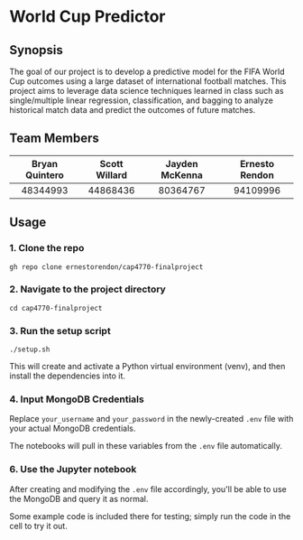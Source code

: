 # World Cup Predictor

## Synopsis

The goal of our project is to develop a predictive model for the FIFA World Cup outcomes using a large dataset of international football matches. This project aims to leverage data science techniques learned in class such as single/multiple linear regression, classification, and bagging to analyze historical match data and predict the outcomes of future matches.

## Team Members

| Bryan Quintero | Scott Willard | Jayden McKenna | Ernesto Rendon |
| :------------: | :-----------: | :------------: | :------------: |
|    48344993    |    44868436   |    80364767    |    94109996    |

## Usage

### 1. Clone the repo

`gh repo clone ernestorendon/cap4770-finalproject`

### 2. Navigate to the project directory

`cd cap4770-finalproject`

### 3. Run the setup script

`./setup.sh`

This will create and activate a Python virtual environment (venv), and then install the dependencies into it.

### 4. Input MongoDB Credentials

Replace `your_username` and `your_password` in the newly-created `.env` file with your actual MongoDB credentials.

The notebooks will pull in these variables from the `.env` file automatically.

### 6. Use the Jupyter notebook

After creating and modifying the `.env` file accordingly, you'll be able to use the MongoDB and query it as normal.

Some example code is included there for testing; simply run the code in the cell to try it out.
